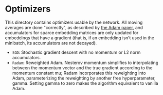 # Optimizers
This directory contains optimizers usable by the network. All moving averages are done "correctly", as described by [the Adam paper](https://arxiv.org/abs/1412.6980), and accumulators for sparce embedding matrices are only updated for embeddings that have a gradient (that is, if an embedding isn't used in the minibatch, its accumulators are not decayed).

* `SGD`: Stochastic gradient descent with no momentum or L2 norm accumulators.
* `Radam`: Reweighted Adam. Nesterov momentum simplifies to interpolating between the momentum vector and the true gradient according to the momentum constant mu; Radam incorporates this reweighting into Adam, parameterizing the reweighting by another free hyperparameter, gamma. Setting gamma to zero makes the algorithm equivalent to vanilla Adam.